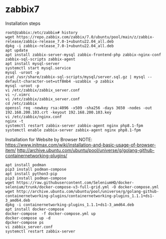 # zabbix7

 Installation  steps
 
 ```
root@zabbix:/etc/zabbix# history
wget https://repo.zabbix.com/zabbix/7.0/ubuntu/pool/main/z/zabbix-release/zabbix-release_7.0-1+ubuntu22.04_all.deb
dpkg -i zabbix-release_7.0-1+ubuntu22.04_all.deb
apt update
apt install zabbix-server-mysql zabbix-frontend-php zabbix-nginx-conf zabbix-sql-scripts zabbix-agent
apt install mysql-server
systemctl start mysql.service
mysql -uroot -p
zcat /usr/share/zabbix-sql-scripts/mysql/server.sql.gz | mysql --default-character-set=utf8mb4 -uzabbix -p zabbix
mysql -uroot -p
vi /etc/zabbix/zabbix_server.conf
vi ~/.vimrc
vi /etc/zabbix/zabbix_server.conf
cd /etc/zabbix
openssl req -newkey rsa:4096 -x509 -sha256 -days 3650 -nodes -out 192.168.200.103.crt -keyout 192.168.200.103.key
vi /etc/zabbix/nginx.conf
nginx -t
systemctl restart zabbix-server zabbix-agent nginx php8.1-fpm
systemctl enable zabbix-server zabbix-agent nginx php8.1-fpm
```

Installation for  Website by Browser
NOTE: 
https://www.initmax.com/wiki/installation-and-basic-usage-of-browser-item/
http://archive.ubuntu.com/ubuntu/pool/universe/g/golang-github-containernetworking-plugins/

```
apt install podman 
pip3 install podman-compose
apt install python3-pip
pip3 install podman-compose
wget https://raw.githubusercontent.com/SeleniumHQ/docker-selenium/trunk/docker-compose-v3-full-grid.yml -O docker-compose.yml
wget http://archive.ubuntu.com/ubuntu/pool/universe/g/golang-github-containernetworking-plugins/containernetworking-plugins_1.1.1+ds1-3_amd64.deb
dpkg -i containernetworking-plugins_1.1.1+ds1-3_amd64.deb
apt install docker-compose
docker-compose  -f docker-compose.yml up
docker-compose up -d
dpcker-compose ps  
vi zabbix_server.conf
systemctl restart zabbix-server
```
